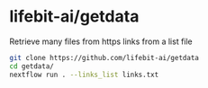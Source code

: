 # lifebit-ai/getdata

Retrieve many files from https links from a list file

```bash
git clone https://github.com/lifebit-ai/getdata
cd getdata/
nextflow run . --links_list links.txt
```
